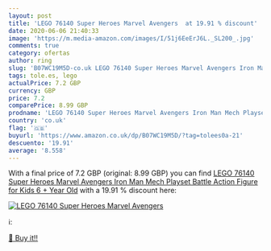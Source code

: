 ```yaml
---
layout: post
title: 'LEGO 76140 Super Heroes Marvel Avengers  at 19.91 % discount'
date: 2020-06-06 21:40:33
image: 'https://m.media-amazon.com/images/I/51j6EeErJ6L._SL200_.jpg'
comments: true
category: ofertas
author: ring
slug: 'B07WC19M5D-co.uk LEGO 76140 Super Heroes Marvel Avengers Iron Man Mech...'
tags: tole.es, lego
actualPrice: 7.2 GBP
currency: GBP
price: 7.2
comparePrice: 8.99 GBP
prodname: 'LEGO 76140 Super Heroes Marvel Avengers Iron Man Mech Playset  Battle Action Figure for Kids 6 + Year Old'
country: 'co.uk'
flag: '🇬🇧'
buyurl: 'https://www.amazon.co.uk/dp/B07WC19M5D/?tag=tolees0a-21'
descuento: '19.91'
average: '8.558'
---
```


With a final price of 7.2 GBP (original: 8.99 GBP) you can find [LEGO 76140 Super Heroes Marvel Avengers Iron Man Mech Playset  Battle Action Figure for Kids 6 + Year Old](https://www.amazon.co.uk/dp/B07WC19M5D/?tag=tolees0a-21) with a  19.91 % discount here:

[![LEGO 76140 Super Heroes Marvel Avengers ](https://m.media-amazon.com/images/I/51j6EeErJ6L._SL200_.jpg)](https://www.amazon.co.uk/dp/B07WC19M5D/?tag=tolees0a-21)

ℹ️:


[🛒 Buy it!!](https://www.amazon.co.uk/dp/B07WC19M5D/?tag=tolees0a-21)
